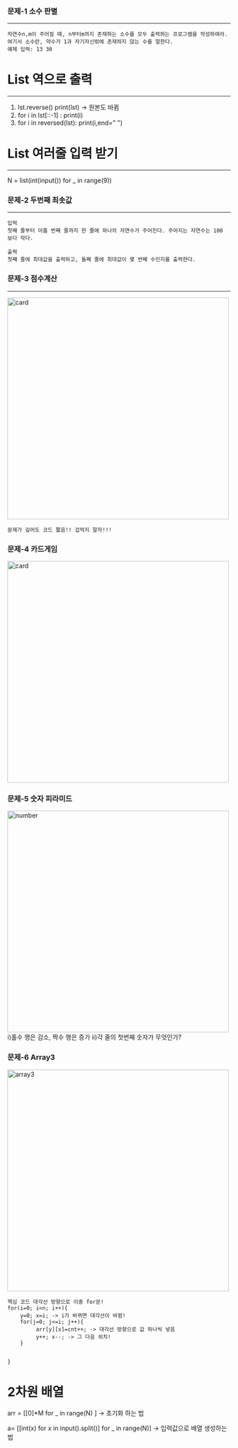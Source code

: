 ### 문제-1  소수 판별
-------------------------------------------------------------------------------
```
자연수n,m이 주어질 때, n부터m까지 존재하는 소수를 모두 출력하는 프로그램을 작성하여라. 
여기서 소수란, 약수가 1과 자기자신밖에 존재하지 않는 수를 말한다.
예제 입력: 13 30
```
# List 역으로 출력
--------------------------------------------------------------------------------
1. lst.reverse()
     print(lst)  ->  원본도 바뀜
2. for i in lst[::-1] :
     print(i)
3. for i in reversed(lst):
     print(i,end=" ")

# List 여러줄 입력 받기
---------------------------------------------------------------------------------
N = list(int(input()) for _ in range(9))


###  문제-2 두번째 최솟값 
---------------------------------------------------------------------------------
```
입력
첫째 줄부터 아홉 번째 줄까지 한 줄에 하나의 자연수가 주어진다. 주어지는 자연수는 100 보다 작다.

출력
첫째 줄에 최대값을 출력하고, 둘째 줄에 최대값이 몇 번째 수인지를 출력한다.

```
###  문제-3 점수계산
---------------------------------------------------------------------------------
<img width="500" alt="card" src="https://user-images.githubusercontent.com/70589857/103401846-f2bee200-4b8d-11eb-93a9-7da9b554e77a.PNG">

```
문제가 길어도 코드 짧음!! 겁먹지 말자!!!
```
### 문제-4 카드게임
<img width="500" alt="card" src="https://user-images.githubusercontent.com/70589857/103401743-7d531180-4b8d-11eb-973b-aa7b3bd330e2.PNG">

### 문제-5 숫자 피라미드 
<img width="500" alt="number" src="https://user-images.githubusercontent.com/70589857/103408150-ac28b200-4ba4-11eb-83c5-a9872ee0f87c.PNG">
i)홀수 행은 감소, 짝수 행은 증가
ii)각 줄의 첫번째 숫자가 무엇인가? 

### 문제-6 Array3
<img width="500" alt="array3" src="https://user-images.githubusercontent.com/70589857/103433391-944c3f00-4c33-11eb-84df-8cca56a9f5b7.PNG">

 ```
핵심 코드 대각선 방향으로 이중 for문!
for(i=0; i<n; i++){
     y=0; x=i; -> i가 바뀌면 대각선이 바뀜!
     for(j=0; j<=i; j++){
          arr[y][x]=cnt++; -> 대각선 방향으로 값 하나씩 넣음
          y++; x--; -> 그 다음 위치! 
     }


}
 ```
 
 # 2차원 배열 
 arr = [[0]*M for _ in range(N) ]  -> 초기화 하는 법 
 
 a= [[int(x) for x in input().split()]   for _ in range(N)] -> 입력값으로 배열 생성하는 법 

